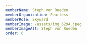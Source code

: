 ```yaml
---
memberName: Steph von Rueden
memberOrganization: Fearless
memberRole: Skyward
memberImage: /assets/img_6294.jpeg
memberImageAlt: Steph von Rueden
order: 6
---
```


